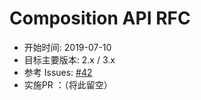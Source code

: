 # Composition API RFC

* 开始时间: 2019-07-10
* 目标主要版本: 2.x / 3.x
* 参考 Issues: [#42](https://github.com/vuejs/rfcs/pull/42)
* 实施PR ：（将此留空）
